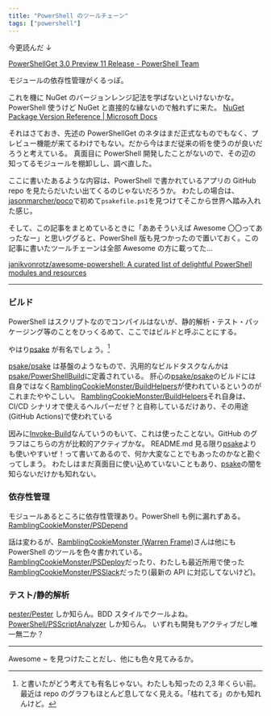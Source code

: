 ```yaml
---
title: "PowerShell のツールチェーン"
tags: ["powershell"]
---
```


今更読んだ ↓

[PowerShellGet 3.0 Preview 11 Release - PowerShell Team](https://devblogs.microsoft.com/powershell/powershellget-3-0-preview-11-release/#features-to-expect-in-coming-preview-releases)

モジュールの依存性管理がくるっぽ。

これを機に NuGet のバージョンレンジ記法を学ばないといけないかな。PowerShell 使うけど NuGet と直接的な縁ないので触れずに来た。
[NuGet Package Version Reference | Microsoft Docs](https://docs.microsoft.com/en-us/nuget/concepts/package-versioning#version-ranges-and-wildcards)

それはさておき、先述の PowerShellGet のネタはまだ正式なものでもなく、プレビュー機能が来てるわけでもない。だから今はまだ従来の術を使うのが良いだろうと考えている。
真面目に PowerShell 開発したことがないので、その辺の知ってるモジュールを棚卸しし、調べ直した。

ここに書いたあるような内容は、PowerShell で書かれているアプリの GitHub repo を見たらだいたい出てくるのじゃないだろうか。
わたしの場合は、[jasonmarcher/poco](https://github.com/jasonmarcher/poco)で初めて`psakefile.ps1`を見つけてそこから世界へ踏み入れた感じ。

そして、この記事をまとめているときに「ああそういえば Awesome 〇〇ってあったなー」と思いググると、PowerShell 版も見つかったので置いておく。この記事に書いたツールチェーンは全部 Awesome の方に載ってた...

[janikvonrotz/awesome-powershell: A curated list of delightful PowerShell modules and resources](https://github.com/janikvonrotz/awesome-powershell)

---

### ビルド

PowerShell はスクリプトなのでコンパイルはないが、静的解析・テスト・パッケージング等のことをひっくるめて、ここではビルドと呼ぶことにする。

やはり[psake](https://github.com/psake) が有名でしょう。[^1]

[psake/psake](https://github.com/psake/psake) は基盤のようなもので、汎用的なビルドタスクなんかは[psake/PowerShellBuild](https://github.com/psake/PowerShellBuild)に定義されている。
肝心の[psake/psake](https://github.com/psake/psake)のビルドには自身ではなく[RamblingCookieMonster/BuildHelpers](https://github.com/RamblingCookieMonster/BuildHelpers)が使われているというのがこれまたややこしい。
[RamblingCookieMonster/BuildHelpers](https://github.com/RamblingCookieMonster/BuildHelpers)それ自身は、CI/CD シナリオで使えるヘルパーだぜ？と自称しているだけあり、その用途(GitHub Actions)で使われている

因みに[Invoke-Build](https://github.com/nightroman/Invoke-Build)なんていうのもいて、これは使ったことない。GitHub のグラフはこちらの方が比較的アクティブかな。
README.md 見る限り[psake](https://github.com/psake/psake)よりも使いやすいぜ！って書いてあるので、何か大変なことでもあったのかなと勘ぐってしまう。
わたしはまだ真面目に使い込めていないこともあり、[psake](https://github.com/psake/psake)の闇を知らないだけかも知れない。

[^1]: と書いたがどう考えても有名じゃない。わたしも知ったの 2,3 年くらい前。最近は repo のグラフもほとんど息してなく見える。「枯れてる」のかも知れんけど。

### 依存性管理

モジュールあるところに依存性管理あり。PowerShell も例に漏れずある。
[RamblingCookieMonster/PSDepend](https://github.com/RamblingCookieMonster/PSDepend)

話は変わるが、[RamblingCookieMonster (Warren Frame)](https://github.com/RamblingCookieMonster)さんは他にも PowerShell のツールを色々書かれている。
[RamblingCookieMonster/PSDeploy](https://github.com/RamblingCookieMonster/PSDeploy)だったり、わたしも最近所用で使った[RamblingCookieMonster/PSSlack](https://github.com/RamblingCookieMonster/PSSlack)だったり(最新の API に対応してないけど)。

### テスト/静的解析

[pester/Pester](https://github.com/pester/Pester) しか知らん。BDD スタイルでクールよね。
[PowerShell/PSScriptAnalyzer](https://github.com/PowerShell/PSScriptAnalyzer) しか知らん。
いずれも開発もアクティブだし唯一無二か？

---

Awesome ~ を見つけたことだし、他にも色々見てみるか。

